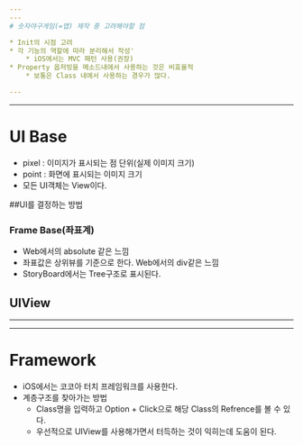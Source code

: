 ```yaml
---
---
# 숫자야구게임(=앱) 제작 중 고려해야할 점

* Init의 시점 고려
* 각 기능의 역할에 따라 분리해서 작성'
	* iOS에서는 MVC 패턴 사용(권장)
* Property 옵저빙을 메소드내에서 사용하는 것은 비효율적
	* 보통은 Class 내에서 사용하는 경우가 많다.

---
```

---

# UI Base
* pixel : 이미지가 표시되는 점 단위(실제 이미지 크기)
* point : 화면에 표시되는 이미지 크기
* 모든 UI객체는 View이다.

##UI를 결정하는 방법
### Frame Base(좌표계)
* Web에서의 absolute 같은 느낌
* 좌표값은 상위뷰를 기준으로 한다. Web에서의 div같은 느낌
* StoryBoard에서는 Tree구조로 표시된다.

## UIView


---
---
# Framework
* iOS에서는 코코아 터치 프레임워크를 사용한다.
* 계층구조를 찾아가는 방법
	* Class명을 입력하고 Option + Click으로 해당 Class의 Refrence를 볼 수 있다.
	* 우선적으로 UIView를 사용해가면서 터득하는 것이 익히는데 도움이 된다.
